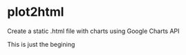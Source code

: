 # plot2html
Create a static .html file with charts using Google Charts API


This is just the begining
